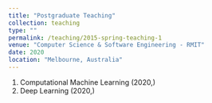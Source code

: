 ```yaml
---
title: "Postgraduate Teaching"
collection: teaching
type: ""
permalink: /teaching/2015-spring-teaching-1
venue: "Computer Science & Software Engineering - RMIT"
date: 2020
location: "Melbourne, Australia"
---
```


1. Computational Machine Learning (2020,)
2. Deep Learning (2020,)
